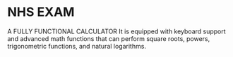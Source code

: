 # NHS EXAM
 A FULLY FUNCTIONAL CALCULATOR
It is equipped with keyboard support and advanced math functions that can perform square roots, powers, trigonometric functions, and natural logarithms.
